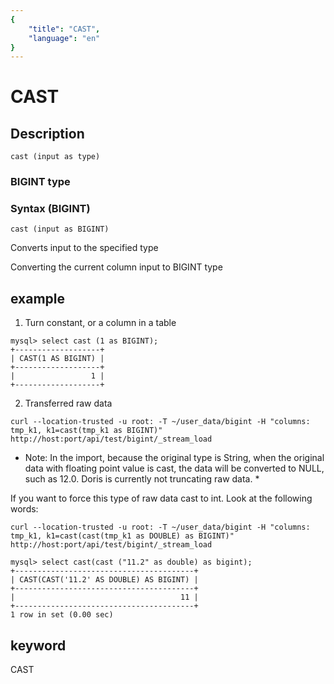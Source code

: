 ```yaml
---
{
    "title": "CAST",
    "language": "en"
}
---
```


<!-- 
Licensed to the Apache Software Foundation (ASF) under one
or more contributor license agreements.  See the NOTICE file
distributed with this work for additional information
regarding copyright ownership.  The ASF licenses this file
to you under the Apache License, Version 2.0 (the
"License"); you may not use this file except in compliance
with the License.  You may obtain a copy of the License at

  http://www.apache.org/licenses/LICENSE-2.0

Unless required by applicable law or agreed to in writing,
software distributed under the License is distributed on an
"AS IS" BASIS, WITHOUT WARRANTIES OR CONDITIONS OF ANY
KIND, either express or implied.  See the License for the
specific language governing permissions and limitations
under the License.
-->

# CAST

## Description

```
cast (input as type)
```

### BIGINT type

### Syntax (BIGINT)

```cast (input as BIGINT)```

Converts input to the specified type

Converting the current column input to BIGINT type

## example

1. Turn constant, or a column in a table

```
mysql> select cast (1 as BIGINT);
+-------------------+
| CAST(1 AS BIGINT) |
+-------------------+
|                 1 |
+-------------------+
```

2. Transferred raw data

```
curl --location-trusted -u root: -T ~/user_data/bigint -H "columns: tmp_k1, k1=cast(tmp_k1 as BIGINT)"  http://host:port/api/test/bigint/_stream_load
```

* Note: In the import, because the original type is String, when the original data with floating point value is cast, the data will be converted to NULL, such as 12.0. Doris is currently not truncating raw data. *

If you want to force this type of raw data cast to int. Look at the following words:

```
curl --location-trusted -u root: -T ~/user_data/bigint -H "columns: tmp_k1, k1=cast(cast(tmp_k1 as DOUBLE) as BIGINT)"  http://host:port/api/test/bigint/_stream_load

mysql> select cast(cast ("11.2" as double) as bigint);
+----------------------------------------+
| CAST(CAST('11.2' AS DOUBLE) AS BIGINT) |
+----------------------------------------+
|                                     11 |
+----------------------------------------+
1 row in set (0.00 sec)
```

## keyword

CAST
